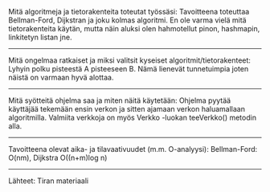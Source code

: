 Mitä algoritmeja ja tietorakenteita toteutat työssäsi:
Tavoitteena toteuttaa Bellman-Ford, Dijkstran ja joku kolmas algoritmi.
En ole varma vielä mitä tietorakenteita käytän, mutta näin aluksi olen
hahmotellut pinon, hashmapin, linkitetyn listan jne.

*****************************************

Mitä ongelmaa ratkaiset ja miksi valitsit kyseiset algoritmit/tietorakenteet:
Lyhyin polku pisteestä A pisteeseen B. Nämä lienevät tunnetuimpia
joten näistä on varmaan hyvä alottaa.

*****************************************

Mitä syötteitä ohjelma saa ja miten näitä käytetään:
Ohjelma pyytää käyttäjää tekemään ensin verkon ja sitten ajamaan
verkon haluamallaan algoritmilla. Valmiita verkkoja on myös Verkko -luokan
teeVerkko() metodin alla.

*****************************************

Tavoitteena olevat aika- ja tilavaativuudet (m.m. O-analyysi):
Bellman-Ford: O(nm), Dijkstra O((n+m)log n)

*****************************************
Lähteet:
Tiran materiaali
